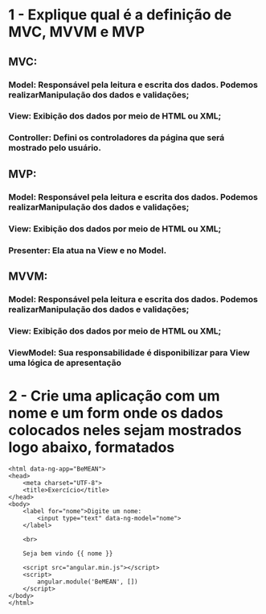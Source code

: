 # 1 - Explique qual é a definição de MVC, MVVM e MVP

## MVC:
### Model: Responsável pela leitura e escrita dos dados. Podemos realizarManipulação dos dados e validações;
### View: Exibição dos dados por meio de HTML ou XML;
### Controller: Defini os controladores da página que será mostrado pelo usuário.

## MVP:
### Model: Responsável pela leitura e escrita dos dados. Podemos realizarManipulação dos dados e validações;
### View: Exibição dos dados por meio de HTML ou XML;
### Presenter: Ela atua na View e no Model.

## MVVM:
### Model: Responsável pela leitura e escrita dos dados. Podemos realizarManipulação dos dados e validações;
### View: Exibição dos dados por meio de HTML ou XML;
### ViewModel: Sua responsabilidade é disponibilizar para View uma lógica de apresentação

# 2 - Crie uma aplicação com um nome e um form onde os dados colocados neles sejam mostrados logo abaixo, formatados

```
<html data-ng-app="BeMEAN">
<head>
	<meta charset="UTF-8">
	<title>Exercício</title>
</head>
<body>
	<label for="nome">Digite um nome:
		<input type="text" data-ng-model="nome">
	</label>

	<br>

	Seja bem vindo {{ nome }}

	<script src="angular.min.js"></script>
	<script>
		angular.module('BeMEAN', [])
	</script>
</body>
</html>
```